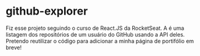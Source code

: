 # github-explorer

Fiz esse projeto seguindo o curso de React.JS da RocketSeat. A é uma listagem dos repositórios de um usuário do GitHub usando a API deles. Pretendo reutilizar o código para adicionar a minha página de portifólio em breve!
